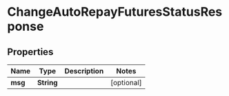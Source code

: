 

# ChangeAutoRepayFuturesStatusResponse


## Properties

| Name | Type | Description | Notes |
|------------ | ------------- | ------------- | -------------|
|**msg** | **String** |  |  [optional] |



